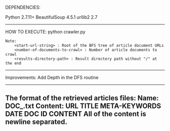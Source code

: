 DEPENDENCIES:

Python 2.7.11+
BeautifulSoup 4.5.1
urllib2 2.7

---------------------------------------------------------------------------------------------------------
HOW TO EXECUTE:
	python crawler.py <start-url-string> <number-of-documents-to-crawl> <results-directory-path>

	Note:
		<start-url-string> : Root of the BFS tree of article document URLs
		<number-of-documents-to-crawl> : Number of article documents to crawl
		<results-directory-path> : Result directory path without "/" at the end
---------------------------------------------------------------------------------------------------------
Improvements:
Add Depth in the DFS routine

---------------------------------------------------------------------------------------------------------
The format of the retrieved articles files:
Name: 
	DOC_<ID>.txt
Content:
	URL
	TITLE
	META-KEYWORDS
	DATE
	DOC ID
	CONTENT
All of the content is newline separated.
---------------------------------------------------------------------------------------------------------
